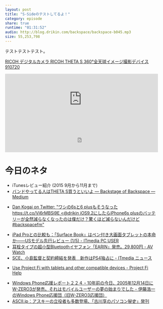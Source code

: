 ```yaml
---
layout: post
title: "S-Sideのテストしてるよ！"
category: episode
share: true
runtime: "01:31:52"
audio: http://blog.drikin.com/backspace/backspace-b045.mp3
size: 55,253,798
---
```


テストテストテスト。

<a rel="nofollow" href="http://www.amazon.co.jp/gp/product/B014US3FQI/ref=as_li_ss_tl?ie=UTF8&camp=247&creative=7399&creativeASIN=B014US3FQI&linkCode=as2&tag=driftking-22">RICOH デジタルカメラ RICOH THETA S 360°全天球イメージ撮影デバイス 910720</a><img src="http://ir-jp.amazon-adsystem.com/e/ir?t=driftking-22&l=as2&o=9&a=B014US3FQI" width="1" height="1" border="0" alt="" style="border:none !important; margin:0px !important;" />

<iframe width="100%" height="166" scrolling="no" frameborder="no" src="https://w.soundcloud.com/player/?url=https%3A//api.soundcloud.com/tracks/237944332&amp;color=ff5500&amp;auto_play=false&amp;hide_related=false&amp;show_comments=true&amp;show_user=true&amp;show_reposts=false"></iframe>
<iframe src="http://backspace.fm/subscribes.html" width="100%" height="92" scrolling="no" frameborder="0"></iframe>

# 今日のネタ
- iTunesレビュー紹介 (2015 9月から11月まで)
- [バンドやってる人はTHETA S買うといいよ — Backstage of Backspace — Medium](https://medium.com/backstage-of-backspace/%E3%83%90%E3%83%B3%E3%83%89%E3%82%84%E3%81%A3%E3%81%A6%E3%82%8B%E4%BA%BA%E3%81%AFtheta-s%E8%B2%B7%E3%81%86%E3%81%A8%E3%81%84%E3%81%84%E3%82%88-736b85f35799#.424rfjdzi)
* [Dan Kogai on Twitter: "ワシの6sと6 plusもそうなった https://t.co/Vi6rMBSj9E <@drikin iOS9.2にしたらiPhone6s plusのバッテリーが全然減らなくなったのは僕だけ？驚くほど減らないんだけど #backspacefm"](https://twitter.com/dankogai/status/677327328620376064)
- [iPad Proとの比較も：「Surface Book」はペン付き大画面タブレットの本命か――USモデル先行レビュー (1/5) - ITmedia PC USER](http://www.itmedia.co.jp/pcuser/articles/1512/13/news013.html)
- [耳栓タイプの超小型Bluetoothイヤフォン「EARIN」発売。29,800円 - AV Watch](http://av.watch.impress.co.jp/docs/news/20151214_735245.html)
- [SCE、小島監督と契約締結を発表　新作はPS4独占に - ITmedia ニュース](http://www.itmedia.co.jp/news/articles/1512/16/news116.html)
* [Use Project Fi with tablets and other compatible devices - Project Fi Help](https://support.google.com/fi/answer/6330195)
- [Windows Phone応援レポート２２４・10年前の今日、2005年12月14日にW-ZERO3が発売。それはモバイルユーザーの夢の始まりでした - 伊藤浩一のWindows Phone応援団（旧W-ZERO3応援団）](http://d.hatena.ne.jp/itokoichi/20151214/p19)
- [ASCII.jp：アスキーの立役者も多数登場、「古川享のパソコン秘史」発刊](http://ascii.jp/elem/000/001/090/1090748/)
